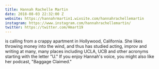 ```yaml
---
title: Hannah Rachelle Martin
date: 2018-08-03 22:32:00 Z
website: https://hannahrmartin1.wixsite.com/hannahrachellemartin
instagram: https://www.instagram.com/hannahrachellemartin/
twitter: https://twitter.com/Hmart19
---
```


is calling from a crappy apartment in Hollywood, California. She likes throwing money into the wind, and thus has studied acting, improv and writing at many, many places including UCLA, UCB and other acronyms starting with the letter "U." If you enjoy Hannah's voice, you might also like her podcast, "Baggage Claimed."